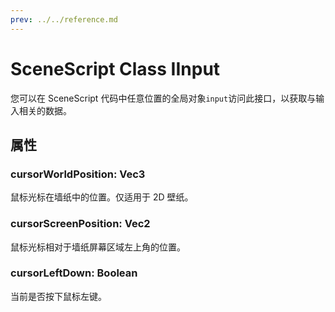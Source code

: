 ```yaml
---
prev: ../../reference.md
---
```


# SceneScript Class IInput


您可以在 SceneScript 代码中任意位置的全局对象`input`访问此接口，以获取与输入相关的数据。

## 属性

### cursorWorldPosition: Vec3

鼠标光标在墙纸中的位置。仅适用于 2D 壁纸。

### cursorScreenPosition: Vec2

鼠标光标相对于墙纸屏幕区域左上角的位置。

### cursorLeftDown: Boolean

当前是否按下鼠标左键。